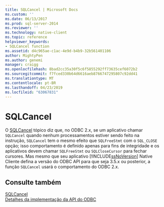 ```yaml
---
title: SQLCancel | Microsoft Docs
ms.custom: ''
ms.date: 06/13/2017
ms.prod: sql-server-2014
ms.reviewer: ''
ms.technology: native-client
ms.topic: reference
helpviewer_keywords:
- SQLCancel function
ms.assetid: d4c965ae-c1ac-4e9d-b4b9-32b561401106
author: MightyPen
ms.author: genemi
manager: craigg
ms.openlocfilehash: 8bad2cc35a30f5c6f5855292ff73635cef6072b2
ms.sourcegitcommit: f7fced330b64d6616aeb8766747295807c92dd41
ms.translationtype: MT
ms.contentlocale: pt-BR
ms.lasthandoff: 04/23/2019
ms.locfileid: "63067831"
---
```

# <a name="sqlcancel"></a>SQLCancel
  O [SQLCancel](https://go.microsoft.com/fwlink/?LinkId=203516) tópico diz que, no ODBC 2.x, se um aplicativo chamar `SQLCancel` quando nenhum processamentos estiver sendo feito na instrução, `SQLCancel` tem o mesmo efeito que `SQLFreeStmt` com o `SQL_CLOSE` opção; isso comportamento é definido apenas para fins de integridade e os aplicativos devem chamar `SQLFreeStmt` ou `SQLCloseCursor` para fechar cursores. Mas mesmo que seu aplicativo [!INCLUDE[ssNoVersion](../../includes/ssnoversion-md.md)] Native Cliente defina a versão do ODBC API para que seja 3.5.x ou posterior, a função `SQLCancel` usará o comportamento do ODBC 2.x.  
  
## <a name="see-also"></a>Consulte também  
 [SQLCancel](https://go.microsoft.com/fwlink/?LinkId=203516)   
 [Detalhes da implementação da API do ODBC](odbc-api-implementation-details.md)  
  
  
